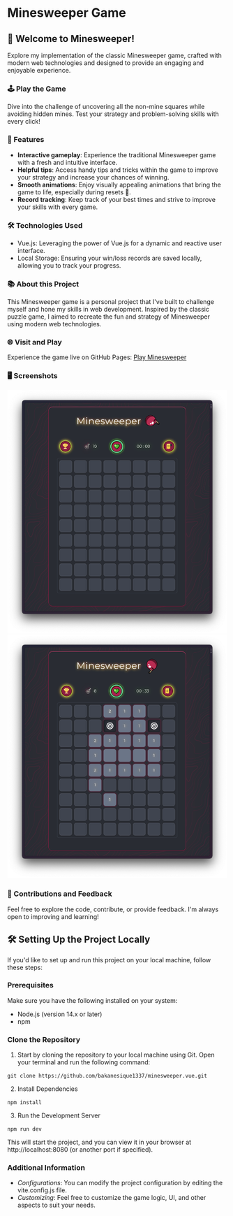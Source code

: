 # Minesweeper Game

## 🌟 Welcome to Minesweeper!

Explore my implementation of the classic Minesweeper game, crafted with modern web technologies and designed to provide an engaging and enjoyable experience.

### 🕹️ Play the Game

Dive into the challenge of uncovering all the non-mine squares while avoiding hidden mines. Test your strategy and problem-solving skills with every click!

### 🚀 Features

- **Interactive gameplay**: Experience the traditional Minesweeper game with a fresh and intuitive interface. 
- **Helpful tips**: Access handy tips and tricks within the game to improve your strategy and increase your chances of winning.
- **Smooth animations**: Enjoy visually appealing animations that bring the game to life, especially during resets 🗿.
- **Record tracking**: Keep track of your best times and strive to improve your skills with every game. 

### 🛠️ Technologies Used

- Vue.js: Leveraging the power of Vue.js for a dynamic and reactive user interface.
- Local Storage: Ensuring your win/loss records are saved locally, allowing you to track your progress.

### 📚 About this Project

This Minesweeper game is a personal project that I've built to challenge myself and hone my skills in web development. Inspired by the classic puzzle game, I aimed to recreate the fun and strategy of Minesweeper using modern web technologies.

### 🌐 Visit and Play

Experience the game live on GitHub Pages:
[Play Minesweeper](https://bakanesique1337.github.io/minesweeper.vue/)

### 🖥️ Screenshots

![Minesweeper interface](./src/assets/minesweeper-unplayed.png)
![Minesweeper gameplay](./src/assets/minesweeper-played.png)


### 🤝 Contributions and Feedback

Feel free to explore the code, contribute, or provide feedback. I'm always open to improving and learning!

## 🛠️ Setting Up the Project Locally

If you'd like to set up and run this project on your local machine, follow these steps:

### Prerequisites

Make sure you have the following installed on your system:

- Node.js (version 14.x or later)
- npm

### Clone the Repository

1. Start by cloning the repository to your local machine using Git. Open your terminal and run the following command:

```shell
git clone https://github.com/bakanesique1337/minesweeper.vue.git
```

2. Install Dependencies

```shell
npm install
```

3. Run the Development Server

```shell
npm run dev
```
This will start the project, and you can view it in your browser at http://localhost:8080 (or another port if specified).

### Additional Information
- _Configurations_: You can modify the project configuration by editing the vite.config.js file. 
- _Customizing_: Feel free to customize the game logic, UI, and other aspects to suit your needs.
